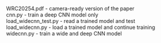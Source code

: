 WRC20254.pdf - camera-ready version of the paper  
cnn.py - train a deep CNN model only  
load_widecnn_test.py - read a trained model and test  
load_widecnn.py - load a trained model and continue training  
widecnn.py - train a wide and deep CNN model  
